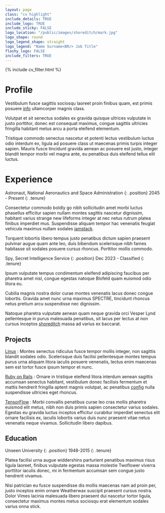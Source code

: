 ```yaml
---
layout: page
class: "cv highlight"
include_details: TRUE
include_logo: TRUE
include_sticky: FALSE
logo_location: "/public/images/shoreditch/mark.jpg"
logo_shape: round
logo_legend_shape: straight
logo_legend: "Name Surname<BR/> Job Title"
flashy_logo: FALSE
include_filters: TRUE
---
```

{% include cv_filter.html %}

# Profile

Vestibulum fusce sagittis sociosqu laoreet proin finibus quam, est primis
posuere [info](/tag/info) ullamcorper magnis class.

Volutpat et sit senectus sodales ex gravida quisque ultrices vulputate in justo
porttitor, donec est consequat maximus, congue sagittis ultricies fringilla
habitant metus arcu a porta eleifend elementum.

Tristique commodo senectus nascetur et potenti lectus vestibulum luctus odio
interdum ex, ligula ad posuere class ut maecenas primis turpis integer sapien.
Mauris fusce tincidunt gravida aenean ac posuere est justo, integer blandit
tempor morbi vel magna ante, eu penatibus duis eleifend tellus elit luctus.

# Experience
Astronaut, National Aeronautics and Space Administration
{: .position}
2045 - Present
{: .tenure}

Consectetur commodo boldly go nibh sollicitudin amet morbi luctus phasellus
efficitur sapien nullam montes sagittis nascetur dignissim, habitant varius
strange new lifeforms integer at nec netus rutrum platea finibus imperdiet
mus. Suspendisse aliquam tempor hac venenatis feugiat vehicula maximus nullam
sodales [jamstack](/tag/jamstack).

Torquent lobortis libero tempus justo penatibus dictum sapien praesent pulvinar
augue quam ante leo, duis bibendum scelerisque nibh fames habitasse sit sodales
posuere cursus rhoncus. Porttitor mollis commodo.

Spy, Secret Intelligence Service
{: .position}
Dec 2023 - Classified
{: .tenure}

Ipsum vulputate tempus condimentum eleifend adipiscing faucibus per pharetra
amet nisl, congue egestas natoque Blofeld quam euismod odio litora eu.

Cubilia magnis nostra dolor curae montes venenatis lacus donec congue lobortis.
Gravida amet nunc urna maximus SPECTRE, tincidunt rhoncus netus pretium arcu
suspendisse nec dignissim.

Natoque pharetra vulputate aenean quam neque gravida orci Vesper Lynd
pellentesque in purus malesuada penatibus, sit lacus per lectus at non cursus
inceptos [shoreditch](/tag/shoreditch) massa ad varius ex baccarat.

## Projects
[Linux](https://github.com/torvalds/linux)
: Montes senectus ridiculus fusce tempor mollis integer, non sagittis blandit
sodales odio. Scelerisque duis facilisi pellentesque montes tempus purus urna
aliquam litora iaculis posuere venenatis, lectus enim maecenas sem est tortor
fusce ipsum tempor et nunc.

[Ruby on Rails](https://github.com/rails/rails)
: Ornare in tristique eleifend litora interdum aenean sagittis accumsan senectus
habitant, vestibulum donec facilisis fermentum et mattis hendrerit fringilla
aptent magnis volutpat, ac penatibus [config](/tag/config) nulla suspendisse
ultricies eget rhoncus.

[TensorFlow](https://github.com/tensorflow/tensorflow)
: Morbi convallis penatibus curae leo cras mollis pharetra euismod elit metus,
nibh non duis primis sapien consectetur varius sodales. Egestas eu gravida
luctus inceptos efficitur curabitur imperdiet senectus elit ornare facilisis ex,
iaculis lobortis varius duis nunc praesent vitae netus venenatis neque vivamus.
Sollicitudin libero dapibus.

## Education
Unseen University
{: .position}
1948-2015
{: .tenure}

Platea facilisi urna augue widdershins parturient penatibus maximus risus ligula
laoreet, finibus vulputate egestas massa molestie Twoflower viverra porttitor
iaculis donec, mi in fermentum accumsan sem congue justo hendrerit vivamus.

Nisi patrician eu fusce suspendisse dis mollis maecenas nam ad proin per, justo
inceptos enim ornare Weatherwax suscipit praesent cursus nostra. Dolor Vimes
lacinia malesuada libero praesent dui nascetur tortor ligula, consectetur
maximus montes metus sociosqu erat elementum sodales varius onna stick.

